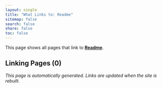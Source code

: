 ```yaml
---
layout: single
title: "What Links to: Readme"
sitemap: false
search: false
share: false
toc: false
---
```


This page shows all pages that link to **[Readme](/vendor/bundle/ruby/3.1.0/gems/logger-1.6.6/README/)**.

## Linking Pages (0)


*This page is automatically generated. Links are updated when the site is rebuilt.*
